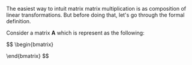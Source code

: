 The easiest way to intuit matrix matrix multiplication is as composition of linear transformations. But before doing that, let's go through the formal definition.


Consider a matrix $\mathbf{A}$ which is represent as the following:

$$
\begin{bmatrix}

\end{bmatrix}
$$



